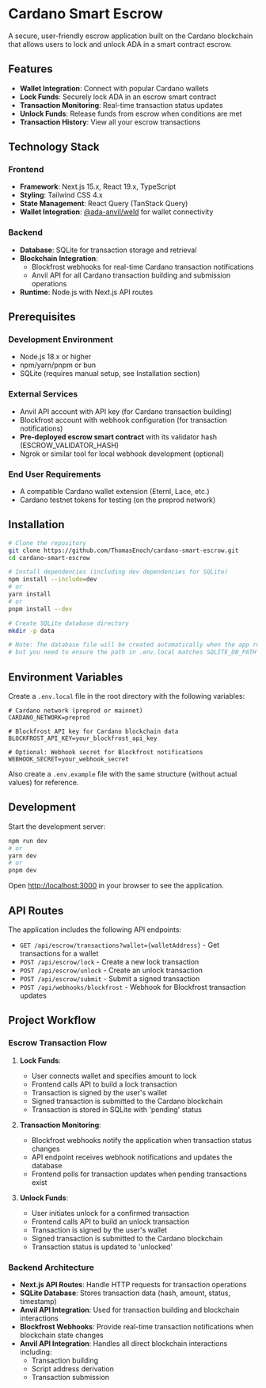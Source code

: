 # Cardano Smart Escrow

A secure, user-friendly escrow application built on the Cardano blockchain that allows users to lock and unlock ADA in a smart contract escrow.

## Features

- **Wallet Integration**: Connect with popular Cardano wallets
- **Lock Funds**: Securely lock ADA in an escrow smart contract
- **Transaction Monitoring**: Real-time transaction status updates
- **Unlock Funds**: Release funds from escrow when conditions are met
- **Transaction History**: View all your escrow transactions

## Technology Stack

### Frontend
- **Framework**: Next.js 15.x, React 19.x, TypeScript
- **Styling**: Tailwind CSS 4.x
- **State Management**: React Query (TanStack Query)
- **Wallet Integration**: [@ada-anvil/weld](https://github.com/ada-anvil/weld) for wallet connectivity

### Backend
- **Database**: SQLite for transaction storage and retrieval
- **Blockchain Integration**: 
  - Blockfrost webhooks for real-time Cardano transaction notifications
  - Anvil API for all Cardano transaction building and submission operations
- **Runtime**: Node.js with Next.js API routes

## Prerequisites

### Development Environment
- Node.js 18.x or higher
- npm/yarn/pnpm or bun
- SQLite (requires manual setup, see Installation section)

### External Services
- Anvil API account with API key (for Cardano transaction building)
- Blockfrost account with webhook configuration (for transaction notifications)
- **Pre-deployed escrow smart contract** with its validator hash (ESCROW_VALIDATOR_HASH)
- Ngrok or similar tool for local webhook development (optional)

### End User Requirements
- A compatible Cardano wallet extension (Eternl, Lace, etc.)
- Cardano testnet tokens for testing (on the preprod network)

## Installation

```bash
# Clone the repository
git clone https://github.com/ThomasEnoch/cardano-smart-escrow.git
cd cardano-smart-escrow

# Install dependencies (including dev dependencies for SQLite)
npm install --include=dev
# or
yarn install
# or
pnpm install --dev

# Create SQLite database directory
mkdir -p data

# Note: The database file will be created automatically when the app runs
# but you need to ensure the path in .env.local matches SQLITE_DB_PATH in .env.example
```

## Environment Variables

Create a `.env.local` file in the root directory with the following variables:

```env
# Cardano network (preprod or mainnet)
CARDANO_NETWORK=preprod

# Blockfrost API key for Cardano blockchain data
BLOCKFROST_API_KEY=your_blockfrost_api_key

# Optional: Webhook secret for Blockfrost notifications
WEBHOOK_SECRET=your_webhook_secret
```

Also create a `.env.example` file with the same structure (without actual values) for reference.

## Development

Start the development server:

```bash
npm run dev
# or
yarn dev
# or
pnpm dev
```

Open [http://localhost:3000](http://localhost:3000) in your browser to see the application.

## API Routes

The application includes the following API endpoints:

- `GET /api/escrow/transactions?wallet={walletAddress}` - Get transactions for a wallet
- `POST /api/escrow/lock` - Create a new lock transaction
- `POST /api/escrow/unlock` - Create an unlock transaction
- `POST /api/escrow/submit` - Submit a signed transaction
- `POST /api/webhooks/blockfrost` - Webhook for Blockfrost transaction updates

## Project Workflow

### Escrow Transaction Flow

1. **Lock Funds**: 
   - User connects wallet and specifies amount to lock
   - Frontend calls API to build a lock transaction
   - Transaction is signed by the user's wallet
   - Signed transaction is submitted to the Cardano blockchain
   - Transaction is stored in SQLite with 'pending' status

2. **Transaction Monitoring**:
   - Blockfrost webhooks notify the application when transaction status changes
   - API endpoint receives webhook notifications and updates the database
   - Frontend polls for transaction updates when pending transactions exist

3. **Unlock Funds**:
   - User initiates unlock for a confirmed transaction
   - Frontend calls API to build an unlock transaction
   - Transaction is signed by the user's wallet
   - Signed transaction is submitted to the Cardano blockchain
   - Transaction status is updated to 'unlocked'

### Backend Architecture

- **Next.js API Routes**: Handle HTTP requests for transaction operations
- **SQLite Database**: Stores transaction data (hash, amount, status, timestamp)
- **Anvil API Integration**: Used for transaction building and blockchain interactions
- **Blockfrost Webhooks**: Provide real-time transaction notifications when blockchain state changes
- **Anvil API Integration**: Handles all direct blockchain interactions including:
  - Transaction building
  - Script address derivation
  - Transaction submission
